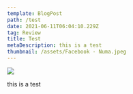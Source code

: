 ```yaml
---
template: BlogPost
path: /test
date: 2021-06-11T06:04:10.229Z
tag: Review
title: Test
metaDescription: this is a test
thumbnail: /assets/Facebook - Numa.jpeg
---
```

![](/assets/806b790d715d0152f20c27c2f42ddcbf.jpg)

this is a test
